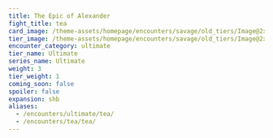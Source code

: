 ```yaml
---
title: The Epic of Alexander
fight_title: tea
card_image: /theme-assets/homepage/encounters/savage/old_tiers/Image@2x.png
tier_image: /theme-assets/homepage/encounters/savage/old_tiers/Image@2x.png
encounter_category: ultimate
tier_name: Ultimate
series_name: Ultimate
weight: 3
tier_weight: 1
coming_soon: false
spoiler: false
expansion: shb
aliases:
  - /encounters/ultimate/tea/
  - /encounters/tea/tea/
---
```

